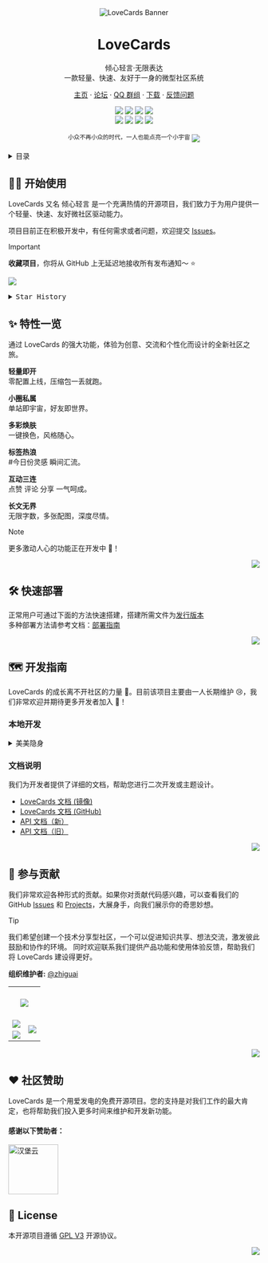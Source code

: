 <div align="center"><a name="readme-top"></a>

<img src="https://youke1.picui.cn/s1/2025/08/20/68a58e9d4bf4f.png" alt="LoveCards Banner">

<h1>LoveCards</h1>

倾心轻言·无限表达<br/>
一款轻量、快速、友好于一身的微型社区系统

[主页][lovecard-link] · [论坛][lovecard-forum-link] · [QQ 群组][lovecard-qqgroup-link] · [下载][github-releasedate-link] · [反馈问题](github-issues-link)

<!-- SHIELD GROUP -->

[![][github-release-shield]][github-release-link]
[![][github-action-release-shield]][github-action-release-link]
[![][github-releasedate-shield]][github-releasedate-link]
[![][github-contributors-shield]][github-contributors-link]<br>
[![][github-forks-shield]][github-forks-link]
[![][github-stars-shield]][github-stars-link]
[![][github-issues-shield]][github-issues-link]
[![][github-license-shield]][github-license-link]

<sup>小众不再小众的时代，一人也能点亮一个小宇宙</sup>
![][image-overview]

</div>

<details>
<summary><kbd>目录</kbd></summary>

-   [👋🏻 开始使用](#-开始使用)
-   [✨ 特性一览](#-特性一览)
-   [🖥️ 效果展示](#️-效果展示)
-   [🛠️ 快速部署](#️-快速部署)
-   [🗺️ 开发指南](#️-开发指南)
-   [🤝 参与贡献](#-参与贡献)
-   [❤️ 社区赞助](#️-社区赞助)
-   [📜 License](#-license)

</details>

## 👋🏻 开始使用

LoveCards 又名 倾心轻言 是一个充满热情的开源项目，我们致力于为用户提供一个轻量、快速、友好微社区驱动能力。

项目目前正在积极开发中，有任何需求或者问题，欢迎提交 [Issues][github-issues-link]。

> [!IMPORTANT]
>
> **收藏项目**，你将从 GitHub 上无延迟地接收所有发布通知～ ⭐️

[![][image-star]][github-stars-link]

<details><summary><kbd>Star History</kbd></summary>
<a href="https://github.com/zhiguai/LoveCards/stargazers">
    <picture>
      <source media="(prefers-color-scheme: dark)" srcset="https://api.star-history.com/svg?repos=zhiguai/LoveCards&type=Date&theme=dark">
      <img alt="Star History Chart" src="https://api.star-history.com/svg?repos=zhiguai/LoveCards&type=Date">
    </picture>
</a>
</details>

## ✨ 特性一览

通过 LoveCards 的强大功能，体验为创意、交流和个性化而设计的全新社区之旅。

**轻量即开**  
零配置上线，压缩包一丢就跑。

**小圈私属**  
单站即宇宙，好友即世界。

**多彩焕肤**  
一键换色，风格随心。

**标签热浪**  
#今日份灵感 瞬间汇流。

**互动三连**  
点赞 评论 分享 一气呵成。

**长文无界**  
无限字数，多张配图，深度尽情。

> [!NOTE]
> 更多激动人心的功能正在开发中 🤫！

<div align="right">

[![][back-to-top]](#readme-top)

</div>

## 🛠️ 快速部署

正常用户可通过下面的方法快速搭建，搭建所需文件为[发行版本][github-releasedate-link]  
多种部署方法请参考文档：[部署指南][lovecard-docs-link]

<div align="right">

[![][back-to-top]](#readme-top)

</div>

## 🗺️ 开发指南

LoveCards 的成长离不开社区的力量 👏。目前该项目主要由一人长期维护 😢，我们非常欢迎并期待更多开发者加入 🤝！

### 本地开发

<details>
<summary><kbd>美美隐身</kbd></summary>

#### 环境要求

-   Web 服务器: Nginx / Apache
-   PHP: 8.0+
-   数据库: MySQL5.7+
-   依赖管理: Composer
-   缓存 (可选): Redis

#### 安装步骤

1.  **获取程序**：
    ```bash
    https://github.com/LoveCards/LoveCardsV2.git
    ```
2.  **安装依赖**：
    ```bash
    composer install
    ```
3.  **配置 Web 服务器**：
    -   设置网站的运行目录为 `public`
    -   设置伪静态规则，规则可参考 `.dev/env` 目录下的 `.htaccess`文件
4.  **安装引导**： - (可选) 如存在 `lock.txt` 文件，请先删除 - (可选) 确保程序根目录拥有写入权限 - 访问你的网站域名，程序将自动跳转至安装向导页面，根据提示完成安装
</details>

### 文档说明

我们为开发者提供了详细的文档，帮助您进行二次开发或主题设计。

-   [LoveCards 文档 (镜像)][lovecard-docs-link]
-   [LoveCards 文档 (GitHub)](https://lovecards.github.io)
-   [API 文档（新）](https://docs.apipost.net/docs/detail/43a9aeee4403000?target_id=)
-   [API 文档（旧）](https://console-docs.apipost.cn/preview/ad83ecdb4f10e38b/e187796270055b7b)

<div align="right">

[![][back-to-top]](#readme-top)

</div>

## 🤝 参与贡献

我们非常欢迎各种形式的贡献。如果你对贡献代码感兴趣，可以查看我们的 GitHub [Issues][github-issues-link] 和 [Projects][github-project-link]，大展身手，向我们展示你的奇思妙想。

> [!TIP]
>
> 我们希望创建一个技术分享型社区，一个可以促进知识共享、想法交流，激发彼此鼓励和协作的环境。
> 同时欢迎联系我们提供产品功能和使用体验反馈，帮助我们将 LoveCards 建设得更好。
>
> **组织维护者:** [@zhiguai](https://github.com/zhiguai)

<a href="https://github.com/LoveCards/LoveCardsV2/graphs/contributors" target="_blank">
  <table>
    <tr>
      <th colspan="2">
        <br><img src="https://contrib.rocks/image?repo=LoveCards/LoveCardsV2"><br><br>
      </th>
    </tr>
    <tr>
      <td>
        <picture>
          <source media="(prefers-color-scheme: dark)" srcset="https://next.ossinsight.io/widgets/official/compose-org-active-contributors/thumbnail.png?activity=active&period=past_28_days&image_size=2x3&owner_id=143197888&repo_ids=582292948&color_scheme=dark">
          <img src="https://next.ossinsight.io/widgets/official/compose-org-active-contributors/thumbnail.png?activity=active&period=past_28_days&image_size=2x3&owner_id=143197888&repo_ids=582292948&color_scheme=light">
        </picture>
      </td>
      <td rowspan="2">
        <picture>
          <source media="(prefers-color-scheme: dark)" srcset="https://next.ossinsight.io/widgets/official/compose-org-participants-growth/thumbnail.png?activity=active&period=past_28_days&owner_id=131470832&repo_ids=643445235&image_size=4x7&color_scheme=dark">
          <img src="https://next.ossinsight.io/widgets/official/compose-org-participants-growth/thumbnail.png?activity=active&period=past_28_days&owner_id=131470832&repo_ids=643445235&image_size=4x7&color_scheme=light">
        </picture>
      </td>
    </tr>
    <tr>
      <td>
        <picture>
          <source media="(prefers-color-scheme: dark)" srcset="https://next.ossinsight.io/widgets/official/compose-org-active-contributors/thumbnail.png?activity=new&period=past_28_days&image_size=2x3&owner_id=143197888&repo_ids=582292948&color_scheme=dark">
          <img src="https://next.ossinsight.io/widgets/official/compose-org-active-contributors/thumbnail.png?activity=new&period=past_28_days&image_size=2x3&owner_id=143197888&repo_ids=582292948&color_scheme=light">
        </picture>
      </td>
    </tr>
  </table>
</a>

<div align="right">

[![][back-to-top]](#readme-top)

</div>

## ❤️ 社区赞助

LoveCards 是一个用爱发电的免费开源项目。您的支持是对我们工作的最大肯定，也将帮助我们投入更多时间来维护和开发新功能。

#### 感谢以下赞助者：

<a href="https://hbyidc.com/recommend/4ai5youo0mTC">
  <img src="https://hbyidc.com/upload/common/default/a471175ea0195f59eb6d14dec27bafea1749120583%5E%E6%B1%89%E5%A0%A1%E4%BA%911020-02.png" width="100" alt="汉堡云">
</a>

## 📜 License

本开源项目遵循 [GPL V3][github-license-link] 开源协议。

<div align="right">

[![][back-to-top]](#readme-top)

</div>

[github-release-link]: https://github.com/LoveCards/LoveCardsV2/releases
[github-release-shield]: https://img.shields.io/github/v/release/LoveCards/LoveCardsV2?color=369eff&labelColor=black&logo=github&style=flat-square
[github-action-release-link]: https://github.com/LoveCards/LoveCardsV2/actions/workflows/release.yml
[github-action-release-shield]: https://img.shields.io/github/actions/workflow/status/LoveCards/LoveCardsV2/release.yml?label=release&labelColor=black&logo=githubactions&logoColor=white&style=flat-square
[github-releasedate-link]: https://github.com/LoveCards/LoveCardsV2/releases
[github-releasedate-shield]: https://img.shields.io/github/release-date/LoveCards/LoveCardsV2?labelColor=black&style=flat-square
[github-contributors-link]: https://github.com/LoveCards/LoveCardsV2/graphs/contributors
[github-contributors-shield]: https://img.shields.io/github/contributors/LoveCards/LoveCardsV2?color=c4f042&labelColor=black&style=flat-square
[github-forks-link]: https://github.com/LoveCards/LoveCardsV2/network/members
[github-forks-shield]: https://img.shields.io/github/forks/LoveCards/LoveCardsV2?color=8ae8ff&labelColor=black&style=flat-square
[github-stars-shield]: https://img.shields.io/github/stars/LoveCards/LoveCardsV2?color=ffcb47&labelColor=black&style=flat-square
[github-issues-link]: https://github.com/LoveCards/LoveCardsV2/issues
[github-issues-shield]: https://img.shields.io/github/issues/LoveCards/LoveCardsV2?color=ff80eb&labelColor=black&style=flat-square
[github-license-link]: https://github.com/LoveCards/LoveCardsV2/blob/main/LICENSE
[github-license-shield]: https://img.shields.io/badge/GPL-v3-white?labelColor=black&style=flat-square
[github-project-link]: https://github.com/LoveCards/LoveCardsV2/projects
[back-to-top]: https://img.shields.io/badge/-返回顶部-151515?style=flat-square
[image-overview]: https://youke1.picui.cn/s1/2025/08/20/68a58e9d82ca0.png
[image-star]: https://youke1.picui.cn/s1/2025/08/20/68a58e961f48c.png
[github-stars-link]: https://github.com/LoveCards/LoveCardsV2/stargazers
[lovecard-link]: https://docs.lovecards.cn/
[lovecard-forum-link]: https://forum.lovecards.cn
[lovecard-docs-link]: https://docs.lovecards.cn/
[lovecard-qqgroup-link]: https://jq.qq.com/?_wv=1027&k=QTRjFYyB
